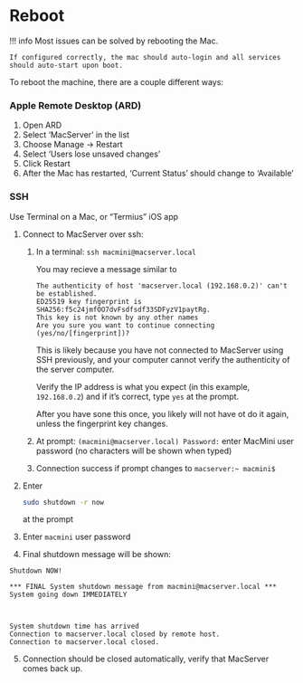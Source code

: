 # Reboot
!!! info
    Most issues can be solved by rebooting the Mac.
    
    If configured correctly, the mac should auto-login and all services should auto-start upon boot. 

To reboot the machine, there are a couple different ways:


### Apple Remote Desktop (ARD) 
1. Open ARD
2. Select ‘MacServer’ in the list
3. Choose Manage -> Restart
4. Select ‘Users lose unsaved changes’
5. Click Restart
6. After the Mac has restarted, ‘Current Status’ should change to ‘Available’

### SSH
Use Terminal on a Mac, or “Termius” iOS app

1. Connect to MacServer over ssh:
    1. In a terminal: `ssh macmini@macserver.local`

        You may recieve a message similar to
        ```
        The authenticity of host 'macserver.local (192.168.0.2)' can't be established.
        ED25519 key fingerprint is SHA256:f5c24jmfOO7dvFsdfsdf33SDFyzV1paytRg.
        This key is not known by any other names
        Are you sure you want to continue connecting (yes/no/[fingerprint])? 
        ```

        This is likely because you have not connected to MacServer using SSH previously, and your computer cannot verify the authenticity of the server computer.

        Verify the IP address is what you expect (in this example, `192.168.0.2`) and if it’s correct, type `yes` at the prompt. 

        After you have sone this once, you likely will not have ot do it again, unless the fingerprint key changes. 

    2. At prompt: `(macmini@macserver.local) Password:` enter MacMini user password (no characters will be shown when typed)
    3. Connection success if prompt changes to `macserver:~ macmini$`
   
2. Enter
   ``` sh
   sudo shutdown -r now
   ```
   at the prompt
3. Enter `macmini` user password
4. Final shutdown message will be shown:  
```  
Shutdown NOW!
                                                                               
*** FINAL System shutdown message from macmini@macserver.local ***           
System going down IMMEDIATELY



System shutdown time has arrived
Connection to macserver.local closed by remote host.
Connection to macserver.local closed.
```  
5. Connection should be closed automatically, verify that MacServer comes back up.

